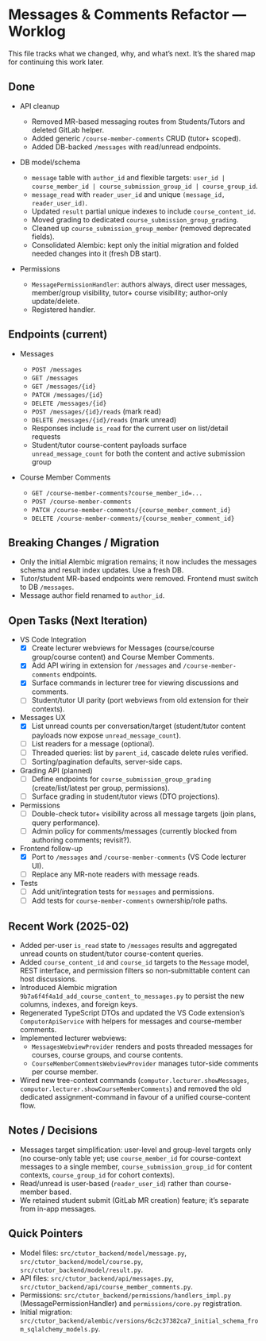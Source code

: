 # Messages & Comments Refactor — Worklog

This file tracks what we changed, why, and what’s next. It’s the shared map for continuing this work later.

## Done

- API cleanup
  - Removed MR-based messaging routes from Students/Tutors and deleted GitLab helper.
  - Added generic `/course-member-comments` CRUD (tutor+ scoped).
  - Added DB-backed `/messages` with read/unread endpoints.

- DB model/schema
  - `message` table with `author_id` and flexible targets: `user_id | course_member_id | course_submission_group_id | course_group_id`.
  - `message_read` with `reader_user_id` and unique `(message_id, reader_user_id)`.
  - Updated `result` partial unique indexes to include `course_content_id`.
  - Moved grading to dedicated `course_submission_group_grading`.
  - Cleaned up `course_submission_group_member` (removed deprecated fields).
  - Consolidated Alembic: kept only the initial migration and folded needed changes into it (fresh DB start).

- Permissions
  - `MessagePermissionHandler`: authors always, direct user messages, member/group visibility, tutor+ course visibility; author-only update/delete.
  - Registered handler.

## Endpoints (current)

- Messages
  - `POST /messages`
  - `GET /messages`
  - `GET /messages/{id}`
  - `PATCH /messages/{id}`
  - `DELETE /messages/{id}`
  - `POST /messages/{id}/reads` (mark read)
  - `DELETE /messages/{id}/reads` (mark unread)
  - Responses include `is_read` for the current user on list/detail requests
  - Student/tutor course-content payloads surface `unread_message_count` for both the content and active submission group

- Course Member Comments
  - `GET /course-member-comments?course_member_id=...`
  - `POST /course-member-comments`
  - `PATCH /course-member-comments/{course_member_comment_id}`
  - `DELETE /course-member-comments/{course_member_comment_id}`

## Breaking Changes / Migration

- Only the initial Alembic migration remains; it now includes the messages schema and result index updates. Use a fresh DB.
- Tutor/student MR-based endpoints were removed. Frontend must switch to DB `/messages`.
- Message author field renamed to `author_id`.

## Open Tasks (Next Iteration)

- VS Code Integration
  - [x] Create lecturer webviews for Messages (course/course group/course content) and Course Member Comments.
  - [x] Add API wiring in extension for `/messages` and `/course-member-comments` endpoints.
  - [x] Surface commands in lecturer tree for viewing discussions and comments.
  - [ ] Student/tutor UI parity (port webviews from old extension for their contexts).

- Messages UX
  - [x] List unread counts per conversation/target (student/tutor content payloads now expose `unread_message_count`).
  - [ ] List readers for a message (optional).
  - [ ] Threaded queries: list by `parent_id`, cascade delete rules verified.
  - [ ] Sorting/pagination defaults, server-side caps.

- Grading API (planned)
  - [ ] Define endpoints for `course_submission_group_grading` (create/list/latest per group, permissions).
  - [ ] Surface grading in student/tutor views (DTO projections).

- Permissions
  - [ ] Double-check tutor+ visibility across all message targets (join plans, query performance).
  - [ ] Admin policy for comments/messages (currently blocked from authoring comments; revisit?).

- Frontend follow-up
  - [x] Port to `/messages` and `/course-member-comments` (VS Code lecturer UI).
  - [ ] Replace any MR-note readers with message reads.

- Tests
  - [ ] Add unit/integration tests for `messages` and permissions.
  - [ ] Add tests for `course-member-comments` ownership/role paths.

## Recent Work (2025-02)

- Added per-user `is_read` state to `/messages` results and aggregated unread counts on student/tutor course-content queries.
- Added `course_content_id` and `course_id` targets to the `Message` model, REST interface, and permission filters so non-submittable content can host discussions.
- Introduced Alembic migration `9b7a6f4f4a1d_add_course_content_to_messages.py` to persist the new columns, indexes, and foreign keys.
- Regenerated TypeScript DTOs and updated the VS Code extension’s `ComputorApiService` with helpers for messages and course-member comments.
- Implemented lecturer webviews:
  - `MessagesWebviewProvider` renders and posts threaded messages for courses, course groups, and course contents.
  - `CourseMemberCommentsWebviewProvider` manages tutor-side comments per course member.
- Wired new tree-context commands (`computor.lecturer.showMessages`, `computor.lecturer.showCourseMemberComments`) and removed the old dedicated assignment-command in favour of a unified course-content flow.

## Notes / Decisions

- Messages target simplification: user-level and group-level targets only (no course-only table yet; use `course_member_id` for course-context messages to a single member, `course_submission_group_id` for content contexts, `course_group_id` for cohort contexts).
- Read/unread is user-based (`reader_user_id`) rather than course-member based.
- We retained student submit (GitLab MR creation) feature; it’s separate from in-app messages.

## Quick Pointers

- Model files: `src/ctutor_backend/model/message.py`, `src/ctutor_backend/model/course.py`, `src/ctutor_backend/model/result.py`.
- API files: `src/ctutor_backend/api/messages.py`, `src/ctutor_backend/api/course_member_comments.py`.
- Permissions: `src/ctutor_backend/permissions/handlers_impl.py` (MessagePermissionHandler) and `permissions/core.py` registration.
- Initial migration: `src/ctutor_backend/alembic/versions/6c2c37382ca7_initial_schema_from_sqlalchemy_models.py`.
